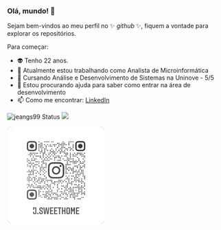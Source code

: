 ### Olá, mundo! 👋


Sejam bem-vindos ao meu perfil no ✨ _github_ ✨, fiquem a vontade para explorar os repositórios.

Para começar:

- :alien: Tenho 22 anos.
- 🔭 Atualmente estou trabalhando como Analista de Microinformática
- 🌱 Cursando Análise e Desenvolvimento de Sistemas na Uninove - 5/5
- 🤔 Estou procurando ajuda para saber como entrar na área de desenvolvimento
- 📫 Como me encontrar: [LinkedIn](https://www.linkedin.com/in/jeangs99/)

![jeangs99 Status](https://github-readme-stats.vercel.app/api?username=jeangs99&show_icons=true&theme=dark&include_all_commits=true&count_private=true")
<img height="180em" src="https://github-readme-stats.vercel.app/api/top-langs/?username=jeangs99&layout=compact&langs_count=7&theme=dark"/>


![insta](insta.png)
